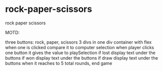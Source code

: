 # rock-paper-scissors

rock paper scissors

MOTD:

three buttons: rock, paper, scissors
    3 divs in one div container with flex
when one is clicked compare it to computer selection
    when player clicks one button it gives the value to playSelection
if lost display text under the buttons
if won display text under the buttons
if draw display text under the buttons
when it reaches to 5 total rounds, end game